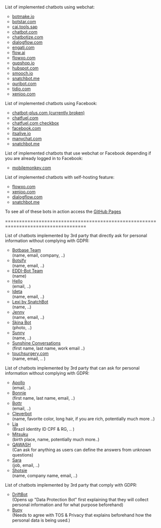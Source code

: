 List of implemented chatbots using webchat:

<ul style="list-style-type:circle;">
  <li><a href="botmake.html">botmake.io</a></li>
  <li><a href="botstar.html">botstar.com</a></li>
  <li><a href="SAPCAI.html">cai.tools.sap</a></li>
  <li><a href="chatbot.html">chatbot.com</a></li>
  <li><a href="chatbotize.html">chatbotize.com</a></li>
  <li><a href="dialogflow.html">dialogflow.com</a></li>
  <li><a href="engati.html">engati.com</a></li>
  <li><a href="flow.html">flow.ai</a></li>
  <li><a href="flowxo.html">flowxo.com</a></li>
  <li><a href="gupshop.html">gupshop.io</a></li>
  <li><a href="hubspot.html">hubspot.com</a></li>
  <li><a href="smooch.html">smooch.io</a></li>
  <li><a href="snatchbot.html">snatchbot.me</a></li>
  <li><a href="quribot.html">quribot.com</a></li>
  <li><a href="tidio.html">tidio.com</a></li>
  <li><a href="xenioo.html">xenioo.com</a></li>
</ul>

List of implemented chatbots using Facebook:

<ul style="list-style-type:circle;">
  <li><a href="chatbot-plus.html">chatbot-plus.com (currently broken)</a></li>
  <li><a href="chatfuel.html">chatfuel.com</a></li>
  <li><a href="chatfuel_checkbox.html">chatfuel.com checkbox</a></li>
  <li><a href="Facebook.html">facebook.com</a></li>
  <li><a href="Facebook_itsalive.html">itsalive.io</a></li>
  <li><a href="manychat.html">manychat.com</a></li>
  <li><a href="snatchbot_fb.html">snatchbot.me</a></li>
</ul>

List of implemented chatbots that use webchat or Facebook depending if you are already logged in to Facebook:
<ul style="list-style-type:circle;">
  <li><a href="mobilemonkey.html">mobilemonkey.com</a></li>
</ul>

List of implemented chatbots with self-hosting feature:
<ul style="list-style-type:circle;">
  <li><a href="https://fxo.io/m/85eyk78b">flowxo.com</a></li>
  <li><a href="https://preview.xenioo.com/u/app02/SufVv9VaUATA8aOMIYzijIVy">xenioo.com</a></li>
  <li><a href="https://bot.dialogflow.com/ff63f14f-d000-4b76-9196-94a46236a0aa">dialogflow.com</a></li>
  <li><a href="https://webchat.snatchbot.me/eb6597596be7f48006b7d465d3f8eb490b93e9bfc745677ee660cf3a5b1c8431">snatchbot.me</a></li>
</ul>

To see all of these bots in action access the [GitHub Pages](https://eacunha.github.io/chatbots)

===================================================================================

List of chatbots implemented by 3rd party that directly ask for personal information without complying with GDPR:

<ul style="list-style-type:circle;">
  <li><a href="https://www.botbase.tech">Botbase Team</a></li> (name, email, company, ..)
  <li><a href="https://botsify.com">Botsify</a></li> (name, email, ..)
  <li><a href="https://www.labs.ai">EDDI-Bot Team</a></li> (name)
  <li><a href="https://www.enterprisebotmanager.com">Hello</a></li> (email, ..)
  <li><a href="https://www.ideta.io">Ideta</a></li> (name, email, ..)
  <li><a href="https://snatchbot.me/">Lexi by SnatchBot</a></li> (name, ..)
  <li><a href="https://www.getjenny.com">Jenny</a></li> (name, email, ..)
  <li><a href="https://skinive.com">Skina Bot</a></li> (photo, ..)
  <li><a href="https://www.zendesk.com/message/state-of-messaging-2020/#chapter-1">Sunny</a></li> (name, ..)
  <li><a href="https://smooch.io/">Sunshine Conversations</a></li> (first name, last name, work email ..)
  <li><a href="https://www.touchsurgery.com/">touchsurgery.com</a></li> (name, email, .. )
</ul>

List of chatbots implemented by 3rd party that can ask for personal information without complying with GDPR:

<ul style="list-style-type:circle;">
  <li><a href="https://webchat.botframework.com/embed/AvatierChatbot4/gemini?b=AvatierChatbot4&s=ckkUkDh4xHs.cwA.PIg.7u6h3GNAegO_gOcv41W33_bvGfWkr2WfjJWkv9rXprY&username=You">Apollo
  </a></li> (email, ..)
  <li><a href="https://www.botsquad.com">Bonnie</a></li> (first name, last name, email, ..)
  <li><a href="https://bottr.me/">Bottr</a></li> (email, ..)
  <li><a href="https://www.cleverbot.com/?2">Cleverbot</a></li> (name, favorite color, long hair, if you are rich, potentially much more ..)
  <li><a href="https://www.leroymerlin.com.br/fale-conosco">Lia</a></li> (Brazil identity ID CPF & RG, .. )
  <li><a href="http://www.square-bear.co.uk/mitsuku/nfchat.htm">Mitsuku</a></li> (birth place, name, potentially much more..)
  <li><a href="http://qaqash.com">QAWASH</a></li> (Can ask for anything as users can define the answers from unknown questions)
  <li><a href="https://rasa.com/docs/getting-started/">Sara</a></li> (job, email, ..)
  <li><a href="https://www.starshotsoftware.com/chatbots-and-ai-services">Shotsie</a></li> (name, company name, email, ..)
</ul>

List of chatbots implemented by 3rd party that comply with GDPR:

<ul style="list-style-type:circle;">
  <li><a href="https://www.drift.com">DriftBot</a></li> (Opens up "Data Protection Bot" first explaining that they will collect personal information and for what purpose beforehand)
  <li><a href="https://www.buoyhealth.com/symptom-checker/">Buoy</a></li> (Needs to agree with TOS & Privacy that explains beforehand how the personal data is being used.)
</ul>
